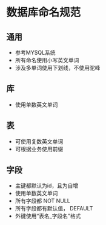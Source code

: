 # 数据库命名规范
## 通用
* 参考MYSQL系统
* 所有命名使用小写英文单词
* 涉及多单词使用下划线，不使用驼峰
## 库
* 使用单数英文单词
## 表
* 可使用复数英文单词
* 可根据业务使用前缀
## 字段
* 主键都默认为id，且为自增
* 使用单数英文单词
* 所有字段都 NOT NULL
* 所有字段都有默认值， DEFAULT
* 外键使用“表名_字段名”格式
